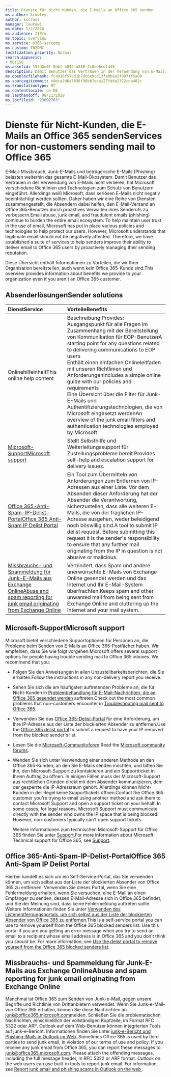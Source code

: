 ```yaml
---
title: Dienste für Nicht-Kunden, die E-Mails an Office 365 senden
ms.author: krowley
author: kccross
manager: laurawi
ms.date: 5/2/2016
ms.audience: ITPro
ms.topic: overview
ms.service: O365-seccomp
ms.custom: TN2DMC
localization_priority: Normal
search.appverid:
- MET150
ms.assetid: 19fd3e0f-8dbf-4049-a810-2c8ee6cefd48
description: Damit Benutzer das Vertrauen in der Verwendung von E-Mails nicht verlieren, hat Microsoft verschiedene Richtlinien und Technologien zum Schutz von Benutzern eingeführt.
ms.openlocfilehash: fca916f57ad1b7dc6ebcd13fabbea2f0971f5a00
ms.sourcegitcommit: e9dca2d6a7838f98bb7eca127fdda2372cda402c
ms.translationtype: MT
ms.contentlocale: de-DE
ms.lasthandoff: 08/21/2018
ms.locfileid: "23002703"
---
```

# <a name="services-for-non-customers-sending-mail-to-office-365"></a><span data-ttu-id="4ed16-103">Dienste für Nicht-Kunden, die E-Mails an Office 365 senden</span><span class="sxs-lookup"><span data-stu-id="4ed16-103">Services for non-customers sending mail to Office 365</span></span>
  
<span data-ttu-id="4ed16-p101">E-Mail-Missbrauch, Junk-E-Mails und betrügerische E-Mails (Phishing) belasten weiterhin das gesamte E-Mail-Ökosystem. Damit Benutzer das Vertrauen in der Verwendung von E-Mails nicht verlieren, hat Microsoft verschiedene Richtlinien und Technologien zum Schutz von Benutzern eingeführt. Allerdings weiß Microsoft, dass seriösen E-Mails nicht negativ beeinträchtigt werden sollten. Daher haben wir eine Reihe von Diensten zusammengestellt, die Absendern dabei helfen, den E-Mail-Versand an Office 365-Benutzer durch proaktives Verwalten ihres Senderufs zu verbessern.</span><span class="sxs-lookup"><span data-stu-id="4ed16-p101">Email abuse, junk email, and fraudulent emails (phishing) continue to burden the entire email ecosystem. To help maintain user trust in the use of email, Microsoft has put in place various policies and technologies to help protect our users. However, Microsoft understands that legitimate email should not be negatively affected. Therefore, we have established a suite of services to help senders improve their ability to deliver email to Office 365 users by proactively managing their sending reputation.</span></span>
  
<span data-ttu-id="4ed16-108">Diese Übersicht enthält Informationen zu Vorteilen, die wir Ihrer Organisation bereitstellen, auch wenn kein Office 365-Kunde sind.</span><span class="sxs-lookup"><span data-stu-id="4ed16-108">This overview provides information about benefits we provide to your organization even if you aren't an Office 365 customer.</span></span>
  
## <a name="sender-solutions"></a><span data-ttu-id="4ed16-109">Absenderlösungen</span><span class="sxs-lookup"><span data-stu-id="4ed16-109">Sender solutions</span></span>
<span data-ttu-id="4ed16-110"><a name="sectionSection0"> </a></span><span class="sxs-lookup"><span data-stu-id="4ed16-110"></span></span>

|<span data-ttu-id="4ed16-111">**Dienst**</span><span class="sxs-lookup"><span data-stu-id="4ed16-111">**Service**</span></span>|<span data-ttu-id="4ed16-112">**Vorteile**</span><span class="sxs-lookup"><span data-stu-id="4ed16-112">**Benefits**</span></span>|
|:-----|:-----|
|<span data-ttu-id="4ed16-113">Onlinehilfeinhalt</span><span class="sxs-lookup"><span data-stu-id="4ed16-113">This online help content</span></span>  <br/> | <span data-ttu-id="4ed16-114">Beschreibung:</span><span class="sxs-lookup"><span data-stu-id="4ed16-114">Provides:</span></span>  <br/>  <span data-ttu-id="4ed16-115">Ausgangspunkt für alle Fragen im Zusammenhang mit der Bereitstellung von Kommunikation für EOP-Benutzer</span><span class="sxs-lookup"><span data-stu-id="4ed16-115">A starting point for any questions related to delivering communications to EOP users</span></span>  <br/>  <span data-ttu-id="4ed16-116">Enthält einen einfachen Onlineleitfaden mit unseren Richtlinien und Anforderungen</span><span class="sxs-lookup"><span data-stu-id="4ed16-116">Includes a simple online guide with our policies and requirements</span></span>  <br/>  <span data-ttu-id="4ed16-117">Eine Übersicht über die Filter für Junk-E-Mails und Authentifizierungstechnologien, die von Microsoft eingesetzt werden</span><span class="sxs-lookup"><span data-stu-id="4ed16-117">An overview of the junk email filters and authentication technologies employed by Microsoft</span></span>  <br/> |
|[<span data-ttu-id="4ed16-118">Microsoft-Support</span><span class="sxs-lookup"><span data-stu-id="4ed16-118">Microsoft support</span></span>](services-for-non-customers.md#AboutSupport) <br/> |<span data-ttu-id="4ed16-119">Stellt Selbsthilfe und Weiterleitungssupport für Zustellungsprobleme bereit.</span><span class="sxs-lookup"><span data-stu-id="4ed16-119">Provides self-help and escalation support for delivery issues.</span></span>  <br/> |
|[<span data-ttu-id="4ed16-120">Office 365-Anti-Spam-IP-Delist-Portal</span><span class="sxs-lookup"><span data-stu-id="4ed16-120">Office 365 Anti-Spam IP Delist Portal</span></span>](services-for-non-customers.md#DelistPortal) <br/> |<span data-ttu-id="4ed16-p102">Ein Tool zum Übermitteln von Anforderungen zum Entfernen von IP-Adressen aus einer Liste. Vor dem Absenden dieser Anforderung hat der Absender die Verantwortung, sicherzustellen, dass alle weiteren E-Mails, die von der fraglichen IP-Adresse ausgehen, weder beleidigend noch böswillig sind.</span><span class="sxs-lookup"><span data-stu-id="4ed16-p102">A tool to submit IP delist request. Before submitting this request it is the sender's responsibility to ensure that any further mail originating from the IP in question is not abusive or malicious.</span></span>  <br/> |
|[<span data-ttu-id="4ed16-123">Missbrauchs- und Spammeldung für Junk-E-Mails aus Exchange Online</span><span class="sxs-lookup"><span data-stu-id="4ed16-123">Abuse and spam reporting for junk email originating from Exchange Online</span></span>](services-for-non-customers.md#ReportOurJunk) <br/> |<span data-ttu-id="4ed16-124">Verhindert, dass Spam und andere unerwünschte E-Mails von Exchange Online gesendet werden und das Internet und Ihr E-Mail-System überfrachten.</span><span class="sxs-lookup"><span data-stu-id="4ed16-124">Keeps spam and other unwanted mail from being sent from Exchange Online and cluttering up the Internet and your mail system.</span></span>  <br/> |
   
## <a name="microsoft-support"></a><span data-ttu-id="4ed16-125">Microsoft-Support</span><span class="sxs-lookup"><span data-stu-id="4ed16-125">Microsoft support</span></span>
<span data-ttu-id="4ed16-126"><a name="AboutSupport"> </a></span><span class="sxs-lookup"><span data-stu-id="4ed16-126"></span></span>

<span data-ttu-id="4ed16-p103">Microsoft bietet verschiedene Supportoptionen für Personen an, die Probleme beim Senden von E-Mails an Office 365-Postfächer haben. Wir empfehlen, dass Sie wie folgt vorgehen:</span><span class="sxs-lookup"><span data-stu-id="4ed16-p103">Microsoft offers several support options for people having trouble sending mail to Office 365 inboxes. We recommend that you:</span></span>
  
- <span data-ttu-id="4ed16-129">Folgen Sie den Anweisungen in allen Unzustellbarkeitsberichten, die Sie erhalten.</span><span class="sxs-lookup"><span data-stu-id="4ed16-129">Follow the instructions in any non-delivery report you receive.</span></span>
    
- <span data-ttu-id="4ed16-130">Sehen Sie sich die am häufigsten auftretenden Probleme an, die für Nicht-Kunden in [Problembehandlung für E-Mail-Nachrichten, die an Office 365 gesendet werden](troubleshooting-mail-sent-to-office-365.md) auftreten.</span><span class="sxs-lookup"><span data-stu-id="4ed16-130">Check out the most common problems that non-customers encounter in [Troubleshooting mail sent to Office 365](troubleshooting-mail-sent-to-office-365.md).</span></span>
    
- <span data-ttu-id="4ed16-131">Verwenden Sie das [Office 365-Delist-Portal](https://sender.office.com) für eine Anforderung, um Ihre IP-Adresse aus der Liste der blockierten Absender zu entfernen.</span><span class="sxs-lookup"><span data-stu-id="4ed16-131">Use the [Office 365 delist portal](https://sender.office.com) to submit a request to have your IP removed from the blocked sender's list.</span></span> 
    
- <span data-ttu-id="4ed16-132">Lesen Sie die [Microsoft-Communityforen](https://community.office365.com/en-us/f/).</span><span class="sxs-lookup"><span data-stu-id="4ed16-132">Read the [Microsoft community forums](https://community.office365.com/en-us/f/).</span></span>
    
- <span data-ttu-id="4ed16-p104">Wenden Sie sich unter Verwendung einer anderen Methode an den Office 365-Kunden, an den Sie E-Mails senden möchten, und bitten Sie ihn, den Microsoft-Support zu kontaktieren und ein Supportticket in Ihrem Auftrag zu öffnen. In einigen Fällen muss der Microsoft-Support aus rechtlichen Gründen direkt mit dem Absender kommunizieren, dem der gesperrte die IP-Adressraum gehört. Allerdings können Nicht-Kunden in der Regel keine Supporttickets öffnen.</span><span class="sxs-lookup"><span data-stu-id="4ed16-p104">Contact the Office 365 customer you're trying to email using another method and ask them to contact Microsoft Support and open a support ticket on your behalf. In some cases, for legal reasons, Microsoft Support must communicate directly with the sender who owns the IP space that is being blocked. However, non-customers typically can't open support tickets.</span></span>
    
     <span data-ttu-id="4ed16-136">Weitere Informationen zum technischen Microsoft-Support für Office 365 finden Sie unter [Support](https://technet.microsoft.com/library/office-365-support.aspx).</span><span class="sxs-lookup"><span data-stu-id="4ed16-136">For more information about Microsoft Technical support for Office 365, see [Support](https://technet.microsoft.com/library/office-365-support.aspx).</span></span>
    
## <a name="office-365-anti-spam-ip-delist-portal"></a><span data-ttu-id="4ed16-137">Office 365-Anti-Spam-IP-Delist-Portal</span><span class="sxs-lookup"><span data-stu-id="4ed16-137">Office 365 Anti-Spam IP Delist Portal</span></span>
<span data-ttu-id="4ed16-138"><a name="DelistPortal"> </a></span><span class="sxs-lookup"><span data-stu-id="4ed16-138"></span></span>

<span data-ttu-id="4ed16-p105">Hierbei handelt es sich um ein Self-Service-Portal, das Sie verwenden können, um sich selbst aus der Liste der blockierten Absender von Office 365 zu entfernen. Verwenden Sie dieses Portal, wenn Sie eine Fehlermeldung erhalten, wenn Sie versuchen, eine E-Mail an einen Empfänger zu senden, dessen E-Mail-Adresse sich in Office 365 befindet, und Sie der Meinung sind, dass keine Fehlermeldung auftreten sollte. Weitere Informationen finden Sie unter [Verwenden des Listenentfernungsportals, um sich selbst aus der Liste der blockierten Absender von Office 365 zu entfernen](use-the-delist-portal-to-remove-yourself-from-the-office-365-blocked-senders-lis.md).</span><span class="sxs-lookup"><span data-stu-id="4ed16-p105">This is a self-service portal you can use to remove yourself from the Office 365 blocked senders list. Use this portal if you are you getting an error message when you try to send an email to a recipient whose email address is in Office 365 and you don't think you should be. For more information, see [Use the delist portal to remove yourself from the Office 365 blocked senders list](use-the-delist-portal-to-remove-yourself-from-the-office-365-blocked-senders-lis.md).</span></span>
  
## <a name="abuse-and-spam-reporting-for-junk-email-originating-from-exchange-online"></a><span data-ttu-id="4ed16-142">Missbrauchs- und Spammeldung für Junk-E-Mails aus Exchange Online</span><span class="sxs-lookup"><span data-stu-id="4ed16-142">Abuse and spam reporting for junk email originating from Exchange Online</span></span>
<span data-ttu-id="4ed16-143"><a name="ReportOurJunk"> </a></span><span class="sxs-lookup"><span data-stu-id="4ed16-143"></span></span>

<span data-ttu-id="4ed16-p106">Manchmal ist Office 365 zum Senden von Junk-e-Mail, gegen unsere Begriffe und Richtlinie von Drittanbietern verwendet. Wenn Sie Junk-e-Mail-von Office 365 erhalten, können Sie diese Nachrichten an [junk@office365.microsoft.com](mailto:junk@office365.microsoft.com)melden. Schließen Sie die problematischen Nachrichten, einschließlich der vollständigen Kopfzeile, im Format RFC 5322 oder ARF. Outlook auf dem Web-Benutzer können integrierten Tools auf junk-e-Bericht. Informationen finden Sie unter [junk-e-Bericht und Phishing-Mails in Outlook im Web ](report-junk-email-and-phishing-scams-in-outlook-on-the-web-eop.md).</span><span class="sxs-lookup"><span data-stu-id="4ed16-p106">Sometimes Office 365 is used by third parties to send junk email, in violation of our terms of use and policy. If you receive any junk email from Office 365, you can report these messages to [junk@office365.microsoft.com](mailto:junk@office365.microsoft.com). Please attach the offending messages, including the full message header, in RFC 5322 or ARF format. Outlook on the web users can use built-in tools to report junk email. For information, see [Report junk email and phishing scams in Outlook on the web ](report-junk-email-and-phishing-scams-in-outlook-on-the-web-eop.md).</span></span>
  

